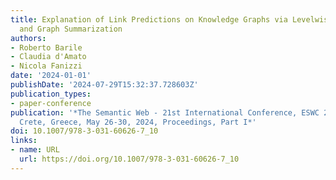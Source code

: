 ```yaml
---
title: Explanation of Link Predictions on Knowledge Graphs via Levelwise Filtering
  and Graph Summarization
authors:
- Roberto Barile
- Claudia d'Amato
- Nicola Fanizzi
date: '2024-01-01'
publishDate: '2024-07-29T15:32:37.728603Z'
publication_types:
- paper-conference
publication: '*The Semantic Web - 21st International Conference, ESWC 2024, Hersonissos,
  Crete, Greece, May 26-30, 2024, Proceedings, Part I*'
doi: 10.1007/978-3-031-60626-7_10
links:
- name: URL
  url: https://doi.org/10.1007/978-3-031-60626-7_10
---
```

